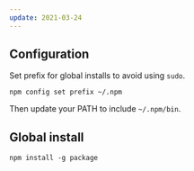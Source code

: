 ```yaml
---
update: 2021-03-24
---
```


## Configuration

Set prefix for global installs to avoid using `sudo`.

```shell
npm config set prefix ~/.npm
```

Then update your PATH to include `~/.npm/bin`.

## Global install

```shell
npm install -g package
```
